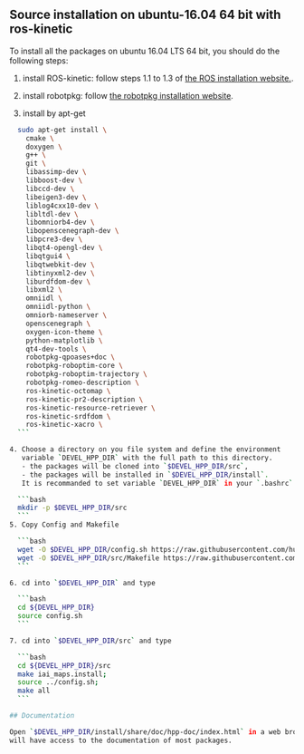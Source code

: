 ## Source installation on ubuntu-16.04 64 bit with ros-kinetic

To install all the packages on ubuntu 16.04 LTS 64 bit, you should do the following steps:

  1. install ROS-kinetic: follow steps 1.1 to 1.3 of [the ROS installation website.](http://wiki.ros.org/kinetic/Installation/Ubuntu).

  2. install robotpkg: follow [the robotpkg installation website](http://robotpkg.openrobots.org/debian.html).

  3. install by apt-get
  ```bash
    sudo apt-get install \
      cmake \
      doxygen \
      g++ \
      git \
      libassimp-dev \
      libboost-dev \
      libccd-dev \
      libeigen3-dev \
      liblog4cxx10-dev \
      libltdl-dev \
      libomniorb4-dev \
      libopenscenegraph-dev \
      libpcre3-dev \
      libqt4-opengl-dev \
      libqtgui4 \
      libqtwebkit-dev \
      libtinyxml2-dev \
      liburdfdom-dev \
      libxml2 \
      omniidl \
      omniidl-python \
      omniorb-nameserver \
      openscenegraph \
      oxygen-icon-theme \
      python-matplotlib \
      qt4-dev-tools \
      robotpkg-qpoases+doc \
      robotpkg-roboptim-core \
      robotpkg-roboptim-trajectory \
      robotpkg-romeo-description \
      ros-kinetic-octomap \
      ros-kinetic-pr2-description \
      ros-kinetic-resource-retriever \
      ros-kinetic-srdfdom \
      ros-kinetic-xacro \
    ```

  4. Choose a directory on you file system and define the environment
     variable `DEVEL_HPP_DIR` with the full path to this directory.
     - the packages will be cloned into `$DEVEL_HPP_DIR/src`,
     - the packages will be installed in `$DEVEL_HPP_DIR/install`.
     It is recommanded to set variable `DEVEL_HPP_DIR` in your `.bashrc` for future use.

    ```bash
    mkdir -p $DEVEL_HPP_DIR/src
    ```
  5. Copy Config and Makefile

    ```bash
    wget -O $DEVEL_HPP_DIR/config.sh https://raw.githubusercontent.com/humanoid-path-planner/hpp-doc/master/doc/config/ubuntu-16.04-kinetic.sh
    wget -O $DEVEL_HPP_DIR/src/Makefile https://raw.githubusercontent.com/humanoid-path-planner/hpp-doc/master/doc/makefiles/master.mk
    ```

  6. cd into `$DEVEL_HPP_DIR` and type

    ```bash
    cd ${DEVEL_HPP_DIR}
    source config.sh
    ```

  7. cd into `$DEVEL_HPP_DIR/src` and type

    ```bash
    cd ${DEVEL_HPP_DIR}/src
    make iai_maps.install;
    source ../config.sh;
    make all
    ```

## Documentation

  Open `$DEVEL_HPP_DIR/install/share/doc/hpp-doc/index.html` in a web brower and you
  will have access to the documentation of most packages.
